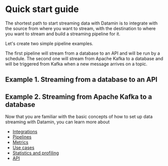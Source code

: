 # Quick start guide

The shortest path to start streaming data with Datamin is to integrate with the source from where you want to stream, with the destination to where you want to stream and build a streaming pipeline for it.

Let's create two simple pipeline examples.&#x20;

The first pipeline will stream from a database to an API and will be run by a schedule. The second one will stream from Apache Kafka to a database and will be triggered from Kafka when a new message arrives on a topic.

## Example 1. Streaming from a database to an API

## Example 2. Streaming from Apache Kafka to a database

Now that you are familiar with the basic concepts of how to set up data streaming with Datamin, you can learn more about

* [Integrations](broken-reference)
* [Pipelines](broken-reference)
* [Metrics](broken-reference)
* [Use cases](../use-cases/use-cases.-homepage.md)
* [Statistics and profiling](broken-reference)
* [API](broken-reference)


